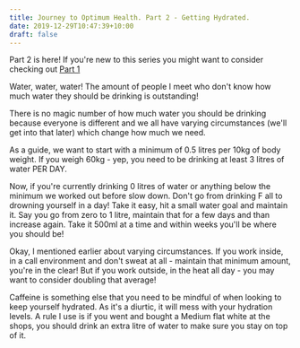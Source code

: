 ```yaml
---
title: Journey to Optimum Health. Part 2 - Getting Hydrated. 
date: 2019-12-29T10:47:39+10:00
draft: false
---
```


Part 2 is here! If you're new to this series you might want to consider checking out [Part 1](https://peterherring.netlify.com/posts/journey-to-optimum-health.-part-1-goal-setting/)

Water, water, water! The amount of people I meet who don't know how much water they should be drinking is outstanding! 

There is no magic number of how much water you should be drinking because everyone is different and we all have varying circumstances (we'll get into that later) which change how much we need. 

As a guide, we want to start with a minimum of 0.5 litres per 10kg of body weight. If you weigh 60kg - yep, you need to be drinking at least 3 litres of water PER DAY. 

Now, if you're currently drinking 0 litres of water or anything below the minimum we worked out before slow down. Don't go from drinking F all to drowning yourself in a day! Take it easy, hit a small water goal and maintain it. Say you go from zero to 1 litre, maintain that for a few days and than increase again. Take it 500ml at a time and within weeks you'll be where you should be!



Okay, I mentioned earlier about varying circumstances. If you work inside, in a call environment and don't sweat at all - maintain that minimum amount, you're in the clear! But if you work outside, in the heat all day - you may want to consider doubling that average!

Caffeine is something else that you need to be mindful of when looking to keep yourself hydrated. As it's a diurtic, it will mess with your hydration levels. A rule I use is if you went and bought a Medium flat white at the shops, you should drink an extra litre of water to make sure you stay on top of it. 



